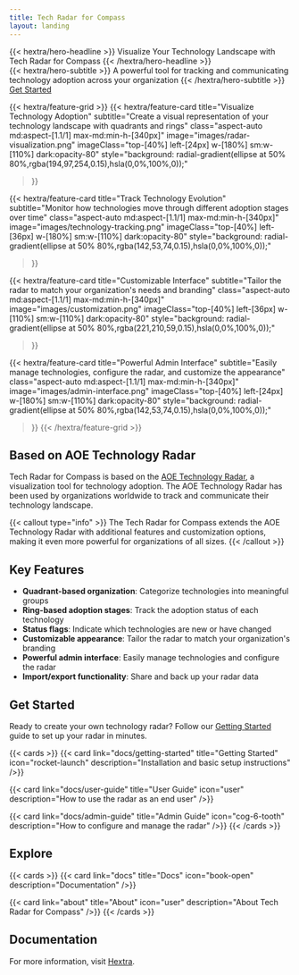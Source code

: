 ```yaml
---
title: Tech Radar for Compass
layout: landing
---
```


<div class="mt-6 mb-12">
{{< hextra/hero-headline >}}
  Visualize Your Technology Landscape with Tech Radar for Compass
{{< /hextra/hero-headline >}}
</div>

<div class="mb-12">
{{< hextra/hero-subtitle >}}
  A powerful tool for tracking and communicating technology adoption across your organization
{{< /hextra/hero-subtitle >}}
</div>

<div class="mb-6">
<a href="docs/getting-started" class="hextra-hero-button">Get Started</a>
</div>

<div class="mt-6"></div>

{{< hextra/feature-grid >}}
  {{< hextra/feature-card
    title="Visualize Technology Adoption"
    subtitle="Create a visual representation of your technology landscape with quadrants and rings"
    class="aspect-auto md:aspect-[1.1/1] max-md:min-h-[340px]"
    image="images/radar-visualization.png"
    imageClass="top-[40%] left-[24px] w-[180%] sm:w-[110%] dark:opacity-80"
    style="background: radial-gradient(ellipse at 50% 80%,rgba(194,97,254,0.15),hsla(0,0%,100%,0));"
  >}}

  {{< hextra/feature-card
    title="Track Technology Evolution"
    subtitle="Monitor how technologies move through different adoption stages over time"
    class="aspect-auto md:aspect-[1.1/1] max-md:min-h-[340px]"
    image="images/technology-tracking.png"
    imageClass="top-[40%] left-[36px] w-[180%] sm:w-[110%] dark:opacity-80"
    style="background: radial-gradient(ellipse at 50% 80%,rgba(142,53,74,0.15),hsla(0,0%,100%,0));"
  >}}

  {{< hextra/feature-card
    title="Customizable Interface"
    subtitle="Tailor the radar to match your organization's needs and branding"
    class="aspect-auto md:aspect-[1.1/1] max-md:min-h-[340px]"
    image="images/customization.png"
    imageClass="top-[40%] left-[36px] w-[110%] sm:w-[110%] dark:opacity-80"
    style="background: radial-gradient(ellipse at 50% 80%,rgba(221,210,59,0.15),hsla(0,0%,100%,0));"
  >}}

  {{< hextra/feature-card
    title="Powerful Admin Interface"
    subtitle="Easily manage technologies, configure the radar, and customize the appearance"
    class="aspect-auto md:aspect-[1.1/1] max-md:min-h-[340px]"
    image="images/admin-interface.png"
    imageClass="top-[40%] left-[24px] w-[180%] sm:w-[110%] dark:opacity-80"
    style="background: radial-gradient(ellipse at 50% 80%,rgba(142,53,74,0.15),hsla(0,0%,100%,0));"
  >}}
{{< /hextra/feature-grid >}}

## Based on AOE Technology Radar

Tech Radar for Compass is based on the [AOE Technology Radar](https://www.aoe.com/techradar/), a visualization tool for technology adoption. The AOE Technology Radar has been used by organizations worldwide to track and communicate their technology landscape.

{{< callout type="info" >}}
The Tech Radar for Compass extends the AOE Technology Radar with additional features and customization options, making it even more powerful for organizations of all sizes.
{{< /callout >}}

## Key Features

- **Quadrant-based organization**: Categorize technologies into meaningful groups
- **Ring-based adoption stages**: Track the adoption status of each technology
- **Status flags**: Indicate which technologies are new or have changed
- **Customizable appearance**: Tailor the radar to match your organization's branding
- **Powerful admin interface**: Easily manage technologies and configure the radar
- **Import/export functionality**: Share and back up your radar data

## Get Started

Ready to create your own technology radar? Follow our [Getting Started](docs/getting-started/) guide to set up your radar in minutes.

{{< cards >}}
{{< card link="docs/getting-started" title="Getting Started" icon="rocket-launch" description="Installation and basic setup instructions" />}}

{{< card link="docs/user-guide" title="User Guide" icon="user" description="How to use the radar as an end user" />}}

{{< card link="docs/admin-guide" title="Admin Guide" icon="cog-6-tooth" description="How to configure and manage the radar" />}}
{{< /cards >}}

## Explore

{{< cards >}}
{{< card link="docs" title="Docs" icon="book-open" description="Documentation" />}}

{{< card link="about" title="About" icon="user" description="About Tech Radar for Compass" />}}
{{< /cards >}}

## Documentation

For more information, visit [Hextra](https://imfing.github.io/hextra).
